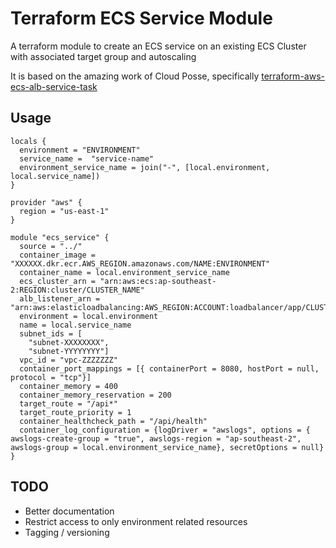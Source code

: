 # Terraform ECS Service Module

A terraform module to create an ECS service on an existing ECS Cluster with associated target group and autoscaling

It is based on the amazing work of Cloud Posse, specifically [terraform-aws-ecs-alb-service-task](https://github.com/cloudposse/terraform-aws-ecs-alb-service-task)

## Usage

```hcl-terraform
locals {
  environment = "ENVIRONMENT"
  service_name =  "service-name"
  environment_service_name = join("-", [local.environment, local.service_name])
}

provider "aws" {
  region = "us-east-1"
}

module "ecs_service" {
  source = "../"
  container_image = "XXXXXX.dkr.ecr.AWS_REGION.amazonaws.com/NAME:ENVIRONMENT"
  container_name = local.environment_service_name
  ecs_cluster_arn = "arn:aws:ecs:ap-southeast-2:REGION:cluster/CLUSTER_NAME"
  alb_listener_arn = "arn:aws:elasticloadbalancing:AWS_REGION:ACCOUNT:loadbalancer/app/CLUSTER_NAME/XXXXXXX"
  environment = local.environment
  name = local.service_name
  subnet_ids = [
    "subnet-XXXXXXXX",
    "subnet-YYYYYYYY"]
  vpc_id = "vpc-ZZZZZZZ"
  container_port_mappings = [{ containerPort = 8080, hostPort = null, protocol = "tcp"}]
  container_memory = 400
  container_memory_reservation = 200
  target_route = "/api*"
  target_route_priority = 1
  container_healthcheck_path = "/api/health"
  container_log_configuration = {logDriver = "awslogs", options = { awslogs-create-group = "true", awslogs-region = "ap-southeast-2", awslogs-group = local.environment_service_name}, secretOptions = null}
}

```

## TODO
- Better documentation
- Restrict access to only environment related resources
- Tagging / versioning
